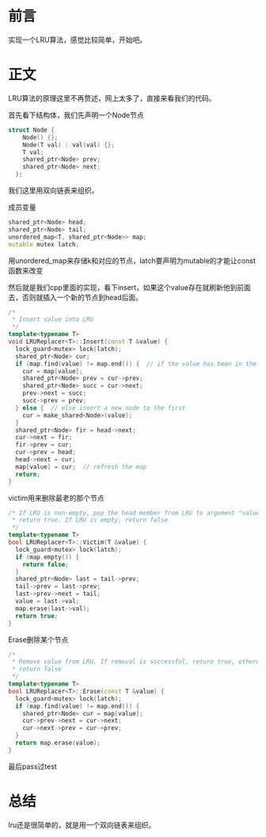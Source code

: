 # 前言

实现一个LRU算法，感觉比较简单，开始吧。

# 正文

LRU算法的原理这里不再赘述，网上太多了，直接来看我们的代码。

首先看下结构体，我们先声明一个Node节点

```c++
struct Node {
    Node() {};
    Node(T val) : val(val) {};
    T val;
    shared_ptr<Node> prev;
    shared_ptr<Node> next;
  };
```

我们这里用双向链表来组织。

成员变量

```c++
shared_ptr<Node> head;
shared_ptr<Node> tail;
unordered_map<T, shared_ptr<Node>> map;
mutable mutex latch;
```

用unordered_map来存储k和对应的节点，latch要声明为mutable的才能让const函数来改变

然后就是我们cpp里面的实现，看下insert，如果这个value存在就刷新他到前面去，否则就插入一个新的节点到head后面。

```c++
/*
 * Insert value into LRU
 */
template<typename T>
void LRUReplacer<T>::Insert(const T &value) {
  lock_guard<mutex> lock(latch);
  shared_ptr<Node> cur;
  if (map.find(value) != map.end()) {  // if the value has been in the list, refresh this node to the first
    cur = map[value];
    shared_ptr<Node> prev = cur->prev;
    shared_ptr<Node> succ = cur->next;
    prev->next = succ;
    succ->prev = prev;
  } else {  // else insert a new node to the first
    cur = make_shared<Node>(value);
  }
  shared_ptr<Node> fir = head->next;
  cur->next = fir;
  fir->prev = cur;
  cur->prev = head;
  head->next = cur;
  map[value] = cur;  // refresh the map
  return;
}
```

victim用来删除最老的那个节点

```c++
/* If LRU is non-empty, pop the head member from LRU to argument "value", and
 * return true. If LRU is empty, return false
 */
template<typename T>
bool LRUReplacer<T>::Victim(T &value) {
  lock_guard<mutex> lock(latch);
  if (map.empty()) {
    return false;
  }
  shared_ptr<Node> last = tail->prev;
  tail->prev = last->prev;
  last->prev->next = tail;
  value = last->val;
  map.erase(last->val);
  return true;
}
```

Erase删除某个节点

```c++
/*
 * Remove value from LRU. If removal is successful, return true, otherwise
 * return false
 */
template<typename T>
bool LRUReplacer<T>::Erase(const T &value) {
  lock_guard<mutex> lock(latch);
  if (map.find(value) != map.end()) {
    shared_ptr<Node> cur = map[value];
    cur->prev->next = cur->next;
    cur->next->prev = cur->prev;
  }
  return map.erase(value);
}
```

最后pass过test

# 总结

lru还是很简单的，就是用一个双向链表来组织。
